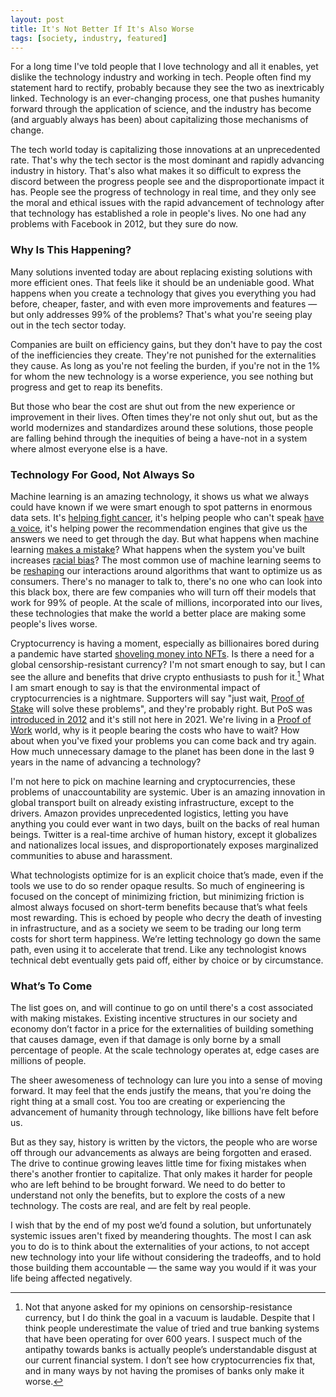 ```yaml
---
layout: post
title: It's Not Better If It's Also Worse
tags: [society, industry, featured]
---
```


For a long time I've told people that I love technology and all it enables, yet dislike the technology industry and working in tech. People often find my statement hard to rectify, probably because they see the two as inextricably linked. Technology is an ever-changing process, one that pushes humanity forward through the application of science, and the industry has become (and arguably always has been) about capitalizing those mechanisms of change.

The tech world today is capitalizing those innovations at an unprecedented rate. That's why the tech sector is the most dominant and rapidly advancing industry in history. That's also what makes it so difficult to express the discord between the progress people see and the disproportionate impact it has. People see the progress of technology in real time, and they only see the moral and ethical issues with the rapid advancement of technology after that technology has established a role in people's lives. No one had any problems with Facebook in 2012, but they sure do now.

### Why Is This Happening?

Many solutions invented today are about replacing existing solutions with more efficient ones. That feels like it should be an undeniable good. What happens when you create a technology that gives you everything you had before, cheaper, faster, and with even more improvements and features — but only addresses 99% of the problems? That's what you're seeing play out in the tech sector today.

Companies are built on efficiency gains, but they don't have to pay the cost of the inefficiencies they create. They're not punished for the externalities they cause. As long as you're not feeling the burden, if you're not in the 1% for whom the new technology is a worse experience, you see nothing but progress and get to reap its benefits.

But those who bear the cost are shut out from the new experience or improvement in their lives. Often times they're not only shut out, but as the world modernizes and standardizes around these solutions, those people are falling behind through the inequities of being a have-not in a system where almost everyone else is a have.

### Technology For Good, Not Always So

Machine learning is an amazing technology, it shows us what we always could have known if we were smart enough to spot patterns in enormous data sets. It's [helping fight cancer](https://www.nature.com/articles/d41586-020-01128-8), it's helping people who can't speak [have a voice](https://www.amazon.science/latest-news/advances-in-text-to-speech-technologies-help-computers-find-their-voice), it's helping power the recommendation engines that give us the answers we need to get through the day. But what happens when machine learning [makes a mistake](https://www.technologyreview.com/2019/01/21/137783/algorithms-criminal-justice-ai/)? What happens when the system you've built increases [racial bias](https://www.nature.com/articles/d41586-019-03228-6)? The most common use of machine learning seems to be [reshaping](https://www.technologyreview.com/2020/05/11/1001563/covid-pandemic-broken-ai-machine-learning-amazon-retail-fraud-humans-in-the-loop/) our interactions around algorithms that want to optimize us as consumers. There's no manager to talk to, there's no one who can look into this black box, there are few companies who will turn off their models that work for 99% of people. At the scale of millions, incorporated into our lives, these technologies that make the world a better place are making some people's lives worse.

Cryptocurrency is having a moment, especially as billionaires bored during a pandemic have started [shoveling money into NFTs](https://www.nytimes.com/2021/03/11/arts/design/nft-auction-christies-beeple.html). Is there a need for a global censorship-resistant currency? I'm not smart enough to say, but I can see the allure and benefits that drive crypto enthusiasts to push for it.[^1] What I am smart enough to say is that the environmental impact of cryptocurrencies is a nightmare. Supporters will say "just wait, [Proof of Stake](https://www.coindesk.com/proof-of-stake) will solve these problems", and they're probably right. But PoS was [introduced in 2012](https://www.bitdegree.org/crypto/tutorials/proof-of-work-vs-proof-of-stake) and it's still not here in 2021. We're living in a [Proof of Work](https://www.eea.europa.eu/publications/blockchain-and-the-environment) world, why is it people bearing the costs who have to wait? How about when you've fixed your problems you can come back and try again. How much unnecessary damage to the planet has been done in the last 9 years in the name of advancing a technology?

I'm not here to pick on machine learning and cryptocurrencies, these problems of unaccountability are systemic. Uber is an amazing innovation in global transport built on already existing infrastructure, except to the drivers. Amazon provides unprecedented logistics, letting you have anything you could ever want in two days, built on the backs of real human beings. Twitter is a real-time archive of human history, except it globalizes and nationalizes local issues, and disproportionately exposes marginalized communities to abuse and harassment.

What technologists optimize for is an explicit choice that’s made, even if the tools we use to do so render opaque results. So much of engineering is focused on the concept of minimizing friction, but minimizing friction is almost always focused on short-term benefits because that’s what feels most rewarding. This is echoed by people who decry the death of investing in infrastructure, and as a society we seem to be trading our long term costs for short term happiness. We’re letting technology go down the same path, even using it to accelerate that trend. Like any technologist knows technical debt eventually gets paid off, either by choice or by circumstance.

### What’s To Come

The list goes on, and will continue to go on until there's a cost associated with making mistakes. Existing incentive structures in our society and economy don’t factor in a price for the externalities of building something that causes damage, even if that damage is only borne by a small percentage of people. At the scale technology operates at, edge cases are millions of people.

The sheer awesomeness of technology can lure you into a sense of moving forward. It may feel that the ends justify the means, that you're doing the right thing at a small cost. You too are creating or experiencing the advancement of humanity through technology, like billions have felt before us.

But as they say, history is written by the victors, the people who are worse off through our advancements as always are being forgotten and erased. The drive to continue growing leaves little time for fixing mistakes when there's another frontier to capitalize. That only makes it harder for people who are left behind to be brought forward. We need to do better to understand not only the benefits, but to explore the costs of a new technology. The costs are real, and are felt by real people.

I wish that by the end of my post we’d found a solution, but unfortunately systemic issues aren't fixed by meandering thoughts. The most I can ask you to do is to think about the externalities of your actions, to not accept new technology into your life without considering the tradeoffs, and to hold those building them accountable — the same way you would if it was your life being affected negatively. 

[^1]: Not that anyone asked for my opinions on censorship-resistance currency, but I do think the goal in a vacuum is laudable. Despite that I think people underestimate the value of tried and true banking systems that have been operating for over 600 years. I suspect much of the antipathy towards banks is actually people’s understandable disgust at our current financial system. I don’t see how cryptocurrencies fix that, and in many ways by not having the promises of banks only make it worse.
